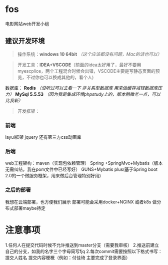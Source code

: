 ﻿# fos
电影网站web开发小组

## 建议开发环境

>操作系统：**windows 10 64bit** 
_（这个应该都没有问题，Mac的话也可以）_


>开发工具：**IDEA+VSCODE**（前面的idea太好用了，最好不要用myescplice，两个工程混合时候会出错，VSCODE主要是写静态页面的预览，不过你也可以换成其他的，看个人)


数据库：
**Redis**
_（没听过可以去看一下 非关系型数据库 用来做缓存减轻数据库压力）_
**MySql 5.5.53** 
_（因为我是集成环境phpstudy上的，版本稍微老一点，可以比我新）_


>开发框架：

### 前端
layui框架 
jquery 
还有第三方css动画库


### 后端
web工程架构：maven（实现包依赖管理）
Spring +SpringMvc+Mybatis（版本无需纠结，我在pom文件中已经写好）
GUNS+Mybatis plus(基于Spring boot 2.0的一个微服务框架，用来做后台管理特别好用)

### 之后的部署
我想在云端部署，也方便我们展示 部署可能会采用docker+NGINX 或者k8s 做分布式部署maybe待定


# 注意事项
1.任何人在提交代码时候不允许推送到master分支（需要我审核）
2.推送前建立自己的分支，如我的名字三个字母简写fjq
2.每次commit需要按照以下格式书写： 提交人姓名 提交内容梗概（例如：付佳琦 主要完成了登录界面）
